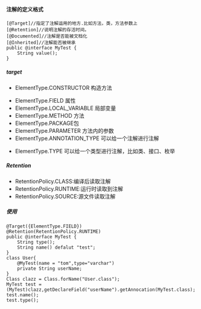 #### 注解的定义格式

```
[@Target]//指定了注解运用的地方.比如方法，类，方法参数上
[@Retention]//说明注解的存活时间。
[@Documented]//注解是否能被文档化
[@Inherited]//注解能否被继承
public @interface MyTest {
    String value();
}
```

##### target

- ElementType.CONSTRUCTOR 构造方法
* ElementType.FIELD 属性
* ElementType.LOCAL_VARIABLE 局部变量
* ElementType.METHOD 方法
* ElementType.PACKAGE包
* ElementType.PARAMETER 方法内的参数
* ElementType.ANNOTATION_TYPE 可以给一个注解进行注解
- ElementType.TYPE 可以给一个类型进行注解，比如类、接口、枚举

##### Retention

- RetentionPolicy.CLASS:编译后读取注解
- RetentionPolicy.RUNTIME:运行时读取到注解
- RetentionPolicy.SOURCE:源文件读取注解

##### 使用

```
@Target({ElementType.FIELD})
@Retention(RetentionPolicy.RUNTIME)
public @interface MyTest {
    String type();
    String name() defalut "test";
}
class User{
	@MyTest(name = "tom",type="varchar")
	private String userName;
}
Class clazz = Class.forName("User.class");
MyTest test = (MyTest)clazz,getDeclareField("userName").getAnnocation(MyTest.class);
test.name();
test.type();
```

